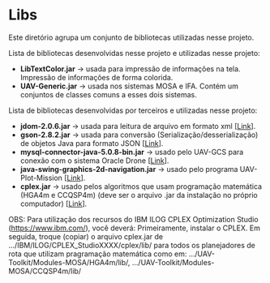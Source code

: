 # Libs

Este diretório agrupa um conjunto de bibliotecas utilizadas nesse projeto.

Lista de bibliotecas desenvolvidas nesse projeto e utilizadas nesse projeto:

* **LibTextColor.jar** -> usada para impressão de informações na tela. Impressão de informações de forma colorida.
* **UAV-Generic.jar** -> usada nos sistemas MOSA e IFA. Contém um conjuntos de classes comuns a esses dois sistemas.

Lista de bibliotecas desenvolvidas por terceiros e utilizadas nesse projeto:

* **jdom-2.0.6.jar** -> usada para leitura de arquivo em formato xml [[Link](http://www.jdom.org/)].
* **gson-2.8.2.jar** -> usada para conversão (Serialização/desserialização) de objetos Java para formato JSON [[Link](https://mvnrepository.com/artifact/com.google.code.gson/gson/2.8.2)].
* **mysql-connector-java-5.0.8-bin.jar** -> usado pelo UAV-GCS para conexão com o sistema Oracle Drone [[Link](http://www.java2s.com/Code/Jar/m/Downloadmysqlconnectorjava508bingjar.htm)].
* **java-swing-graphics-2d-navigation.jar** -> usado pelo programa UAV-Plot-Mission [[Link](https://github.com/marcio-da-silva-arantes/java-swing-graphics-2d-navigation)].
* **cplex.jar** -> usado pelos algoritmos que usam programação matemática (HGA4m e CCQSP4m) (deve ser o arquivo .jar da instalação no próprio computador) [[Link](https://www.ibm.com/developerworks/br/downloads/ws/ilogcplex/index.html)].

OBS: Para utilização dos recursos do IBM ILOG CPLEX Optimization Studio (https://www.ibm.com/), você deverá: Primeiramente, instalar o CPLEX. Em seguida, troque (copiar) o arquivo cplex.jar de .../IBM/ILOG/CPLEX_StudioXXXX/cplex/lib/ para todos 
os planejadores de rota que utilizam pragramação matemática como em: .../UAV-Toolkit/Modules-MOSA/HGA4m/lib/, .../UAV-Toolkit/Modules-MOSA/CCQSP4m/lib/
